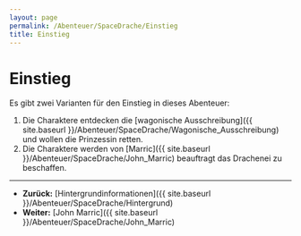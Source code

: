 ```yaml
---
layout: page
permalink: /Abenteuer/SpaceDrache/Einstieg
title: Einstieg
---
```


# Einstieg

Es gibt zwei Varianten für den Einstieg in dieses Abenteuer:

1. Die Charaktere entdecken die [wagonische Ausschreibung]({{ site.baseurl }}/Abenteuer/SpaceDrache/Wagonische_Ausschreibung) und wollen die Prinzessin retten.
2. Die Charaktere werden von [Marric]({{ site.baseurl }}/Abenteuer/SpaceDrache/John_Marric) beauftragt das Drachenei zu beschaffen.

***

- **Zurück:** [Hintergrundinformationen]({{ site.baseurl }}/Abenteuer/SpaceDrache/Hintergrund)
- **Weiter:** [John Marric]({{ site.baseurl }}/Abenteuer/SpaceDrache/John_Marric)
